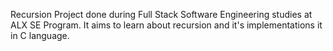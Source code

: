 Recursion
Project done during Full Stack Software Engineering studies at ALX SE Program. It aims to learn about recursion and it's implementations it in C language.
